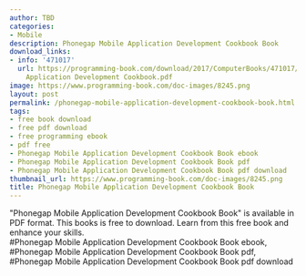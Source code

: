 ```yaml
---
author: TBD
categories:
- Mobile
description: Phonegap Mobile Application Development Cookbook Book
download_links:
- info: '471017'
  url: https://programming-book.com/download/2017/ComputerBooks/471017/Phonegap Mobile
    Application Development Cookbook.pdf
image: https://www.programming-book.com/doc-images/8245.png
layout: post
permalink: /phonegap-mobile-application-development-cookbook-book.html
tags:
- free book download
- free pdf download
- free programming ebook
- pdf free
- Phonegap Mobile Application Development Cookbook Book ebook
- Phonegap Mobile Application Development Cookbook Book pdf
- Phonegap Mobile Application Development Cookbook Book pdf download
thumbnail_url: https://www.programming-book.com/doc-images/8245.png
title: Phonegap Mobile Application Development Cookbook Book
---
```


 
<div class="item-desc text-justify">
  "Phonegap Mobile Application Development Cookbook Book" is available in PDF format. This books is free to download. Learn from this free book and enhance your skills.
  <br>
  #Phonegap Mobile Application Development Cookbook Book ebook, #Phonegap Mobile Application Development Cookbook Book pdf, #Phonegap Mobile Application Development Cookbook Book pdf download
</div>